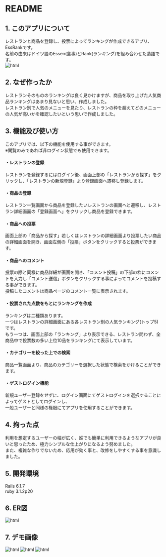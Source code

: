 # README

<h2>1. このアプリについて</h2>
レストランと商品を登録し、投票によってランキングが作成できるアプリ、EssRankです。<br>
名前の由来はドイツ語のEssen(食事)とRank(ランキング)を組み合わせた造語です。<br>
<img src="https://user-images.githubusercontent.com/104680845/199919710-87b0c4b4-ed04-4072-ac2a-1237678c0451.png" alt="html" title="html">

<h2>2. なぜ作ったか</h2>
レストランそのもののランキングは良く見かけますが、商品を取り上げた人気商品ランキングはあまり見ないと思い、作成しました。<br>
レストラン別で人気のメニューを見たり、レストランの枠を超えてどのメニューの人気が高いかを確認したいという思いで作成しました。

<h2>3. 機能及び使い方</h2>
このアプリでは、以下の機能を使用する事ができます。<br>
※閲覧のみであれば非ログイン状態でも使用できます。<br>
<h4>・レストランの登録</h4>
レストランを登録するにはログイン後、画面上部の「レストランから探す」をクリックし、「レストランの新規登録」より登録画面へ遷移し登録します。
<h4>・商品の登録</h4>
レストラン一覧画面から商品を登録したいレストランの画面へと遷移し、レストラン詳細画面の「登録画面へ」をクリックし商品を登録できます。
<h4>・商品への投票</h4>
画面上部の「商品から探す」若しくはレストランの詳細画面より投票したい商品の詳細画面を開き、画面左側の「投票」ボタンをクリックすると投票ができます。
<h4>・商品へのコメント</h4>
投票の際と同様に商品詳細が画面を開き、「コメント投稿」の下部の枠にコメントを入力し「コメント送信」ボタンをクリックする事によってコメントを投稿する事ができます。<br>
投稿したコメントは商品ページのコメント一覧に表示されます。
<h4>・投票された点数をもとにランキングを作成</h4>
ランキングは二種類あります。<br>
一つはレストランの詳細画面にある各レストラン別の人気ランキング(トップ5)です。<br>
もう一つは、画面上部の「ランキング」より表示できる、レストラン問わず、全商品中で投票数の多い上位10品をランキングにて表示しています。
<h4>・カテゴリーを絞った上での検索</h4>
商品一覧画面より、商品のカテゴリーを選択した状態で検索をかけることができます。
<h4>・ゲストログイン機能</h4>
新規ユーザー登録をせずに、ログイン画面にてゲストログインを選択することによってゲストとしてログインし、<br>
一般ユーザーと同様の権限にてアプリを使用することができます。
<h2>4. 拘った点</h2>
利用を想定するユーザーの幅が広く、誰でも簡単に利用できるようなアプリが良いと思ったため、極力シンプルな仕上がりになるよう努めました。<br>
また、複雑な作りでないため、応用が効く事と、改修をしやすくする事を意識しました。

<h2>5. 開発環境</h2>
Rails 6.1.7<br>
ruby 3.1.2p20

<h2>6. ER図</h2>
<img src="https://user-images.githubusercontent.com/104680845/199914474-858ac8b4-fca4-4921-a0d0-61bc4cb46beb.png" alt="html" title="html">

<h2>7. デモ画像</h2>
<img src="https://user-images.githubusercontent.com/104680845/200242231-fcdb3d9e-cfe9-4c29-95b7-99b177e9e3c5.png" alt="html" title="html">
<img src="https://user-images.githubusercontent.com/104680845/200242329-2e822d98-6efc-4c1e-840b-6e03fd41ec85.png" alt="html" title="html">
<img src="https://user-images.githubusercontent.com/104680845/200242498-7e3cb7d4-dca5-46c8-ae69-76b0824211d9.png" alt="html" title="html">
